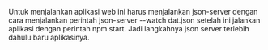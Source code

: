 Untuk menjalankan aplikasi web ini harus menjalankan json-server dengan cara menjalankan perintah json-server --watch dat.json setelah ini jalankan aplikasi dengan perintah npm start. Jadi langkahnya json server terlebih dahulu baru aplikasinya.